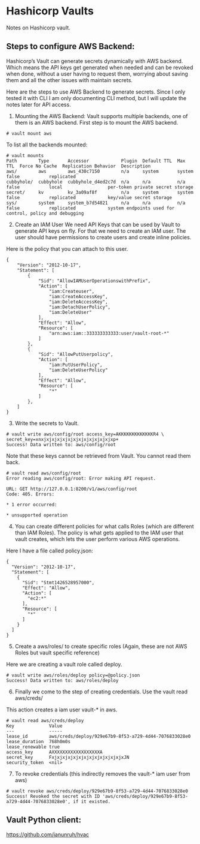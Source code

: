 # Hashicorp Vaults
Notes on Hashicorp vault.

## Steps to configure AWS Backend:

Hashicorp’s Vault can generate secrets dynamically with AWS backend.
Which means the API keys get generated when needed and can be revoked
when done, without a user having to request them,  worrying about saving
them and all the other issues with maintain secrets.

Here are the steps to use AWS Backend to generate secrets.
Since I only tested it with CLI I am only documenting CLI method, but I will update the notes later for API access.


1. Mounting the AWS Backend:
Vault supports multiple backends, one of them is an AWS backend.
First step is to mount the AWS backend.
```
# vault mount aws
```

To list all the backends mounted:

```
# vault mounts
Path        Type       Accessor            Plugin  Default TTL  Max TTL  Force No Cache  Replication Behavior  Description
aws/        aws        aws_430c7150        n/a     system       system   false           replicated
cubbyhole/  cubbyhole  cubbyhole_d4ed2c7d  n/a     n/a          n/a      false           local                 per-token private secret storage
secret/     kv         kv_3a09af8f         n/a     system       system   false           replicated            key/value secret storage
sys/        system     system_b7d54821     n/a     n/a          n/a      false           replicated            system endpoints used for control, policy and debugging

```
2. Create an IAM User
We need API Keys that can be used by Vault to generate API keys on fly.
For that we need to create an IAM user. The user should have permissions to
create users and create inline policies.

Here is the policy that you can attach to this user.

```
{
    "Version": "2012-10-17",
    "Statement": [
        {
            "Sid": "AllowIAMUserOperationswithPrefix",
            "Action": [
                "iam:Createuser",
                "iam:CreateAccessKey",
                "iam:DeleteAccessKey",
                "iam:DetachUserPolicy",
                "iam:DeleteUser"
            ],
            "Effect": "Allow",
            "Resource": [
                "arn:aws:iam::333333333333:user/vault-root-*"
            ]
        },
        {
            "Sid": "AllowPutUserpolicy",
            "Action": [
                "iam:PutUserPolicy",
                "iam:DeleteUserPolicy"
            ],
            "Effect": "Allow",
            "Resource": [
                "*"
            ]
        },
    ]
}
```

3. Write the secrets to Vault.

```
# vault write aws/config/root access_key=AKKKKKKKKKKKKKR4 \ secret_key=xnxjxjxjxjxjxjxjxjxjxjxjxjxjxp+
Success! Data written to: aws/config/root
```

Note that these keys cannot be retrieved from Vault. You cannot read them back.
```
# vault read aws/config/root
Error reading aws/config/root: Error making API request.

URL: GET http://127.0.0.1:8200/v1/aws/config/root
Code: 405. Errors:

* 1 error occurred:

* unsupported operation
```


4. You can create different policies for what calls Roles (which are different
   than IAM Roles). The policy is what gets applied to the IAM user that
    vault creates, which lets the user perform various AWS operations.

Here I have a file called policy.json:
```
{
  "Version": "2012-10-17",
  "Statement": [
    {
      "Sid": "Stmt1426528957000",
      "Effect": "Allow",
      "Action": [
        "ec2:*"
      ],
      "Resource": [
        "*"
      ]
    }
  ]
}
```

5. Create a aws/roles/<name> to create specific roles (Again, these are not
   AWS Roles but vault specific reference)

Here we are creating a vault role called deploy.
```
# vault write aws/roles/deploy policy=@policy.json
Success! Data written to: aws/roles/deploy
```


6. Finally we come to the step of creating credentials.
   Use the vault read aws/creds/<name>

This action creates a iam user vault-* in aws.

```
# vault read aws/creds/deploy
Key             Value
---             -----
lease_id        aws/creds/deploy/929e67b9-8f53-a729-4d44-7076833028e0
lease_duration  768h0m0s
lease_renewable true
access_key      AXXXXXXXXXXXXXXXXXXA
secret_key      FxjxjxjxjxjxjxjxjxjxjxjxjxjxJN
security_token  <nil>
```

7. To revoke credentials (this indirectly removes the vault-* iam user from aws)

```
# vault revoke aws/creds/deploy/929e67b9-8f53-a729-4d44-7076833028e0
Success! Revoked the secret with ID 'aws/creds/deploy/929e67b9-8f53-a729-4d44-7076833028e0', if it existed.
```


## Vault Python client:
https://github.com/ianunruh/hvac
